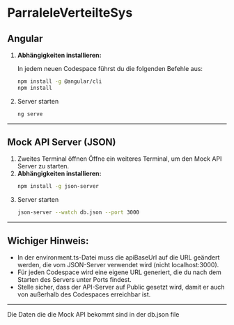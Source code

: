 # ParraleleVerteilteSys

## Angular
1. **Abhängigkeiten installieren:**

   In jedem neuen Codespace führst du die folgenden Befehle aus:
   ```bash
   npm install -g @angular/cli
   npm install
2. Server starten
   ```bash
   ng serve
***
## Mock API Server (JSON)
1. Zweites Terminal öffnen
   Öffne ein weiteres Terminal, um den Mock API Server zu starten.
2. **Abhängigkeiten installieren:**
   ```bash
   npm install -g json-server
4. Server starten
   ```bash
   json-server --watch db.json --port 3000
***
## Wichiger Hinweis:
* In der environment.ts-Datei muss die apiBaseUrl auf die URL geändert werden, die vom JSON-Server verwendet wird (nicht localhost:3000).
* Für jeden Codespace wird eine eigene URL generiert, die du nach dem Starten des Servers unter Ports findest.
* Stelle sicher, dass der API-Server auf Public gesetzt wird, damit er auch von außerhalb des Codespaces erreichbar ist.
***
Die Daten die die Mock API bekommt sind in der db.json file

